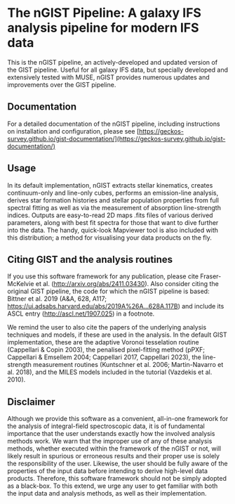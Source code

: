    The nGIST Pipeline: A galaxy IFS analysis pipeline for modern IFS data
===============================================================================
This is the nGIST pipeline, an actively-developed and updated version of the GIST pipeline.
Useful for all galaxy IFS data, but specially developed and extensively tested with MUSE,
nGIST provides numerous updates and improvements over the GIST pipeline. 

Documentation
-------------
For a detailed documentation of the nGIST pipeline, including instructions on installation and configuration, 
please see [https://geckos-survey.github.io/gist-documentation/](https://geckos-survey.github.io/gist-documentation/)

Usage 
-------------

In its default implementation, nGIST extracts stellar kinematics, creates continuum-only and line-only cubes, performs an 
emission-line analysis, derives star formation histories and stellar population properties from full spectral fitting 
as well as via the measurement of absorption line-strength indices. Outputs are easy-to-read 2D maps .fits files of 
various derived parameters, along with best fit spectra for those that want to dive further into the data. 
The handy, quick-look Mapviewer tool is also included with this distribution; a method for visualising your data products 
on the fly. 

Citing GIST and the analysis routines
-------------------------------------
If you use this software framework for any publication, please cite Fraser-McKelvie et al. (http://arxiv.org/abs/2411.03430).
Also consider citing the original GIST pipeline, the code for which the nGIST pipeline is based:
Bittner et al. 2019 (A&A, 628, A117; https://ui.adsabs.harvard.edu/abs/2019A%26A...628A.117B) and include its ASCL entry 
(http://ascl.net/1907.025) in a footnote. 

We remind the user to also cite the papers of the underlying analysis techniques and models, if these are used in the
analysis. In the default GIST implementation, these are the adaptive Voronoi tesselation routine (Cappellari & Copin
2003), the penalised pixel-fitting method (pPXF; Cappellari & Emsellem 2004; Cappellari 2017, Cappellari 2023), 
the line-strength measurement routines (Kuntschner et al. 2006; Martin-Navarro et al. 2018), and the MILES models 
included in the tutorial (Vazdekis et al. 2010). 


Disclaimer
----------
Although we provide this software as a convenient, all-in-one framework for the analysis of integral-field spectroscopic
data, it is of fundamental importance that the user understands exactly how the involved analysis methods work. We warn
that the improper use of any of these analysis methods, whether executed within the framework of the nGIST or not, will
likely result in spurious or erroneous results and their proper use is solely the responsibility of the user. Likewise,
the user should be fully aware of the properties of the input data before intending to derive high-level data products.
Therefore, this software framework should not be simply adopted as a black-box. To this extend, we urge any user to get
familiar with both the input data and analysis methods, as well as their implementation.





